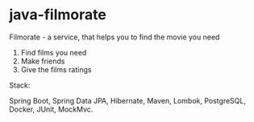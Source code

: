 # java-filmorate

Filmorate - a service, that helps you to find the movie you need

1. Find films you need
2. Make friends
3. Give the films ratings

Stack:

Spring Boot, Spring Data JPA, Hibernate, Maven, Lombok, PostgreSQL, Docker, JUnit, MockMvc.




